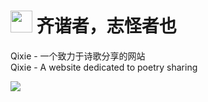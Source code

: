 # <img src="https://qixie.tk/icon.png" width="35px" /> 齐谐者，志怪者也

Qixie - 一个致力于诗歌分享的网站  
Qixie - A website dedicated to poetry sharing

![](https://shields.io/badge/-Discord-5865F2?logo=Discord&logoColor=white)
